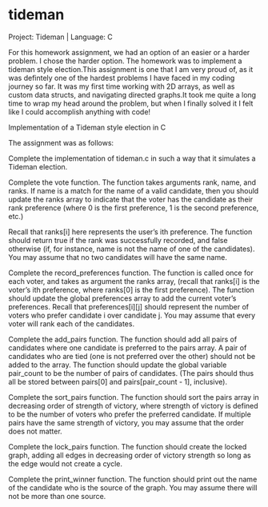 # tideman

Project: Tideman | Language: C

For this homework assignment, we had an option of an easier or a harder problem. I chose the harder option. The homework was to implement a tideman style election.This assignment is one that I am very proud of, as it was defintely one of the hardest problems I have faced in my coding journey so far. 
It was my first time working with 2D arrays, as well as custom data structs, and navigating directed graphs.It took me quite a long time to wrap my head around the problem, but when I finally solved it I felt like I could accomplish anything with code!

Implementation of a Tideman style election in C



The assignment was as follows:

Complete the implementation of tideman.c in such a way that it simulates a Tideman election.

Complete the vote function.
The function takes arguments rank, name, and ranks. If name is a match for the name of a valid candidate, then you should update the ranks array to indicate that the voter has the candidate as their rank preference (where 0 is the first preference, 1 is the second preference, etc.)

Recall that ranks[i] here represents the user’s ith preference.
The function should return true if the rank was successfully recorded, and false otherwise (if, for instance, name is not the name of one of the candidates).
You may assume that no two candidates will have the same name.

Complete the record_preferences function.
The function is called once for each voter, and takes as argument the ranks array, (recall that ranks[i] is the voter’s ith preference, where ranks[0] is the first preference).
The function should update the global preferences array to add the current voter’s preferences. Recall that preferences[i][j] should represent the number of voters who prefer candidate i over candidate j.
You may assume that every voter will rank each of the candidates.

Complete the add_pairs function.
The function should add all pairs of candidates where one candidate is preferred to the pairs array. A pair of candidates who are tied (one is not preferred over the other) should not be added to the array.
The function should update the global variable pair_count to be the number of pairs of candidates. (The pairs should thus all be stored between pairs[0] and pairs[pair_count - 1], inclusive).

Complete the sort_pairs function.
The function should sort the pairs array in decreasing order of strength of victory, where strength of victory is defined to be the number of voters who prefer the preferred candidate. If multiple pairs have the same strength of victory, you may assume that the order does not matter.

Complete the lock_pairs function.
The function should create the locked graph, adding all edges in decreasing order of victory strength so long as the edge would not create a cycle.

Complete the print_winner function.
The function should print out the name of the candidate who is the source of the graph. You may assume there will not be more than one source.

